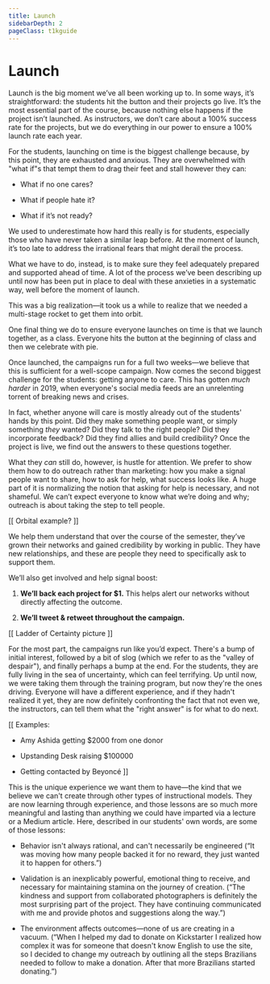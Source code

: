 ```yaml
---
title: Launch
sidebarDepth: 2
pageClass: t1kguide
---
```


# Launch

Launch is the big moment we’ve all been working up to. In some ways, it’s straightforward: the students hit the button and their projects go live. It’s the most essential part of the course, because nothing else happens if the project isn’t launched. As instructors, we don’t care about a 100% success rate for the projects, but we do everything in our power to ensure a 100% launch rate each year.

For the students, launching on time is the biggest challenge because, by this point, they are exhausted and anxious. They are overwhelmed with "what if"s that tempt them to drag their feet and stall however they can:

* What if no one cares?

* What if people hate it?

* What if it’s not ready?

We used to underestimate how hard this really is for students, especially those who have never taken a similar leap before. At the moment of launch, it’s too late to address the irrational fears that might derail the process.

What we have to do, instead, is to make sure they feel adequately prepared and supported ahead of time. A lot of the process we’ve been describing up until now has been put in place to deal with these anxieties in a systematic way, well before the moment of launch.

This was a big realization—it took us a while to realize that we needed a multi-stage rocket to get them into orbit.

One final thing we do to ensure everyone launches on time is that we launch together, as a class. Everyone hits the button at the beginning of class and then we celebrate with pie.

Once launched, the campaigns run for a full two weeks—we believe that this is sufficient for a well-scope campaign.  Now comes the second biggest challenge for the students: getting anyone to care. This has gotten *much harder* in 2019, when everyone's social media feeds are an unrelenting torrent of breaking news and crises.

In fact, whether anyone will care is mostly already out of the students' hands by this point. Did they make something people want, or simply something *they* wanted? Did they talk to the right people? Did they incorporate feedback? Did they find allies and build credibility? Once the project is live, we find out the answers to these questions together.

What they *can* still do, however, is hustle for attention. We prefer to show them how to do outreach rather than marketing: how you make a signal people want to share, how to ask for help, what success looks like. A huge part of it is normalizing the notion that asking for help is necessary, and not shameful. We can’t expect everyone to know what we’re doing and why; outreach is about taking the step to tell people.

[[ Orbital example? ]]

We help them understand that over the course of the semester, they’ve grown their networks and gained credibility by working in public. They have new relationships, and these are people they need to specifically ask to support them.

We’ll also get involved and help signal boost:

1. **We’ll back each project for $1.**  This helps alert our networks without directly affecting the outcome.

2. **We’ll tweet & retweet throughout the campaign.**

[[ Ladder of Certainty picture ]]

For the most part, the campaigns run like you’d expect. There's a bump of initial interest, followed by a bit of slog (which we refer to as the "valley of despair"), and finally perhaps a bump at the end. For the students, they are fully living in the sea of uncertainty, which can feel terrifying. Up until now, we were taking them through the training program, but now they're the ones driving. Everyone will have a different experience, and if they hadn't realized it yet, they are now definitely confronting the fact that not even we, the instructors, can tell them what the "right answer" is for what to do next.

[[ Examples:

* Amy Ashida getting $2000 from one donor

* Upstanding Desk raising $100000

* Getting contacted by Beyoncé ]]

This is the unique experience we want them to have—the kind that we believe we can't create through other types of instructional models. They are now learning through experience, and those lessons are so much more meaningful and lasting than anything we could have imparted via a lecture or a Medium article. Here, described in our students' own words, are some of those lessons:

* Behavior isn't always rational, and can't necessarily be engineered (“It was moving how many people backed it for no reward, they just wanted it to happen for others.”)

* Validation is an inexplicably powerful, emotional thing to receive, and necessary for maintaining stamina on the journey of creation. (“The kindness and support from collaborated photographers is definitely the most surprising part of the project. They have continuing communicated with me and provide photos and suggestions along the way.”)

* The environment affects outcomes—none of us are creating in a vacuum. (“When I helped my dad to donate on Kickstarter I realized how complex it was for someone that doesn't know English to use the site, so I decided to change my outreach by outlining all the steps Brazilians needed to follow to make a donation. After that more Brazilians started donating.”)
